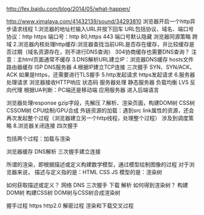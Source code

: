 http://fex.baidu.com/blog/2014/05/what-happen/

http://www.ximalaya.com/41432139/sound/34293810
浏览器开启一个http异步请求线程
1.浏览器的地址栏输入URL并按下回车
  URL包括协议、域名、端口号
  协议：http https
  端口号：http 80,https 443  端口号默认隐藏
  浏览器同源策略 跨域
2.浏览器内核处理http缓存:浏览器查找当前URL是否存在缓存，并比较缓存是否过期（域名资源存在，则不进行DNS查询）  304协商缓存也需要DNS查询？
  注意：主html页面通常不缓存
3.DNS解析URL建立IP：浏览器DNS缓存 hosts文件 路由器缓存  ISP DNS服务器
4.根据IP建立TCP连接 三次握手 SYN、SYN/ACK、ACK
  如果是https，还需要进行TLS握手
5.http发起请求
  https发起请求
6.服务器处理请求 浏览器接收HTTP响应 状态码
  服务器处理
  静态服务器 负载均衡 LVS 反向代理
            根据UA判断：PC端还是移动端
  应用服务器
  进入后端语言

  浏览器处理response
  gzip字段，先解压
7.解析、渲染页面，构建DOM树 CSS树 CSSOM树 CPU绘制/GPU合成
  外链资源的加载：遇到src link属性的资源，还会再次发起整个过程（浏览器建立另一个http线程，处理整个过程）
                涉及到调度策略
8.浏览器关闭连接 四次握手





包括两个过程：加载与渲染

浏览器缓存
DNS解析
三次握手建立连接


所谓的渲染，即根据描述或定义构建数学模型，通过模型绘制图像的过程
对于浏览器来说，
描述与定义指的是：HTML CSS JS
模型的是：渲染树


如何获取描述或定义？
  网络 DNS 三次握手
  下载
  解析
如何得到渲染树？
  构建DOM树
  构建CSS树
  DOM树与CSS树合成渲染树
  
  
握手过程
https http2.0 解密过程
渲染和下载交叉过程